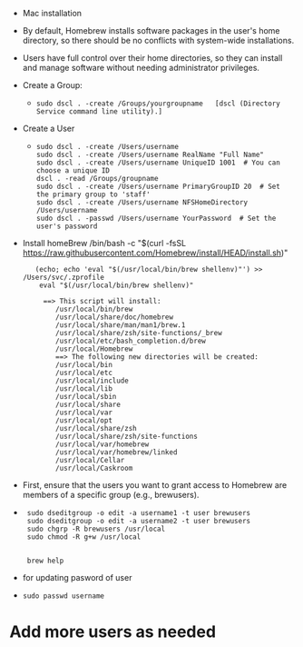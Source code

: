 - Mac installation

-  By default, Homebrew installs software packages in the user's home directory, so there should be no conflicts with system-wide installations.
-  Users have full control over their home directories, so they can install and manage software without needing administrator privileges.

- Create a Group:
  -     sudo dscl . -create /Groups/yourgroupname   [dscl (Directory Service command line utility).]
- Create a User
  -     sudo dscl . -create /Users/username
        sudo dscl . -create /Users/username RealName "Full Name"
        sudo dscl . -create /Users/username UniqueID 1001  # You can choose a unique ID
        dscl . -read /Groups/groupname
        sudo dscl . -create /Users/username PrimaryGroupID 20  # Set the primary group to 'staff'
        sudo dscl . -create /Users/username NFSHomeDirectory /Users/username
        sudo dscl . -passwd /Users/username YourPassword  # Set the user's password
- Install homeBrew
         /bin/bash -c "$(curl -fsSL https://raw.githubusercontent.com/Homebrew/install/HEAD/install.sh)"

         (echo; echo 'eval "$(/usr/local/bin/brew shellenv)"') >> /Users/svc/.zprofile
          eval "$(/usr/local/bin/brew shellenv)"

           ==> This script will install:
              /usr/local/bin/brew
              /usr/local/share/doc/homebrew
              /usr/local/share/man/man1/brew.1
              /usr/local/share/zsh/site-functions/_brew
              /usr/local/etc/bash_completion.d/brew
              /usr/local/Homebrew
              ==> The following new directories will be created:
              /usr/local/bin
              /usr/local/etc
              /usr/local/include
              /usr/local/lib
              /usr/local/sbin
              /usr/local/share
              /usr/local/var
              /usr/local/opt
              /usr/local/share/zsh
              /usr/local/share/zsh/site-functions
              /usr/local/var/homebrew
              /usr/local/var/homebrew/linked
              /usr/local/Cellar
              /usr/local/Caskroom
-  First, ensure that the users you want to grant access to Homebrew are members of a specific group (e.g., brewusers).
-      sudo dseditgroup -o edit -a username1 -t user brewusers
       sudo dseditgroup -o edit -a username2 -t user brewusers
       sudo chgrp -R brewusers /usr/local
       sudo chmod -R g+w /usr/local


       brew help
-   for updating pasword of user
-     sudo passwd username


# Add more users as needed


<!---
sameervchaudhari/sameervchaudhari is a ✨ special ✨ repository because its `README.md` (this file) appears on your GitHub profile.
You can click the Preview link to take a look at your changes.
--->
